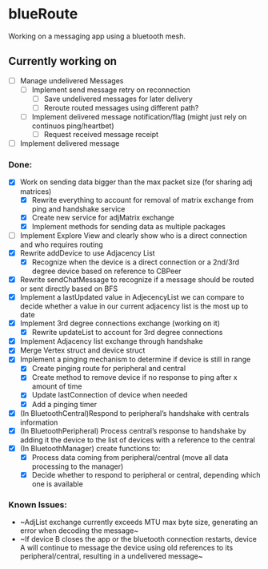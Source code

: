 # blueRoute

Working on a messaging app using a bluetooth mesh. 

## Currently working on
- [ ] Manage undelivered Messages
    - [ ] Implement send message retry on reconnection
        - [ ] Save undelivered messages for later delivery
        - [ ] Reroute routed messages using different path?
    - [ ] Implement delivered message notification/flag (might just rely on continuos ping/heartbet)
        - [ ] Request received message receipt 
- [ ] Implement delivered message

### Done:
- [x] Work on sending data bigger than the max packet size (for sharing adj matrices)
    - [x] Rewrite everything to account for removal of matrix exchange from ping and handshake service
    - [x] Create new service for adjMatrix exchange
    - [x] Implement methods for sending data as multiple packages
- [ ] Implement Explore View and clearly show who is a direct connection and who requires routing
- [x] Rewrite addDevice to use Adjacency List
    - [x] Recognize when the device is a direct connection or a 2nd/3rd degree device based on reference to CBPeer 
- [x] Rewrite sendChatMessage to recognize if a message should be routed or sent directly based on BFS 
- [x] Implement a lastUpdated value in AdjecencyList we can compare to decide whether a value in our current adjacency list is the most up to date
- [x] Implement 3rd degree connections exchange (working on it)
    - [x] Rewrite updateList to account for 3rd degree connections
- [x] Implement Adjacency list exchange through handshake
- [x] Merge Vertex struct and device struct
- [x] Implement a pinging mechanism to determine if device is still in range
    - [x]  Create pinging route for peripheral and central
    - [x] Create method to remove device if no response to ping after x amount of time
    - [x] Update lastConnection of device when needed
    - [x] Add a pinging timer
- [x] (In BluetoothCentral)Respond to peripheral’s handshake with centrals information
- [x] (In BluetoothPeripheral) Process central’s response to handshake by adding it the device to the list of devices with a reference to the central
- [x] (In BluetoothManager) create functions to:
    - [x] Process data coming from peripheral/central (move all data processing to the manager)
    - [x] Decide whether to respond to peripheral or central, depending which one is available
    
### Known Issues:
- ~AdjList exchange currently exceeds MTU max byte size, generating an error when decoding the message~
- ~If device B closes the app or the bluetooth connection restarts, device A will continue to message the device using old references to its peripheral/central, resulting in a undelivered message~
    
